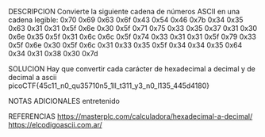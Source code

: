 
DESCRIPCION
Convierte la siguiente cadena de números ASCII en una cadena legible:
0x70 0x69 0x63 0x6f 0x43 0x54 0x46 0x7b 0x34 0x35 0x63 0x31 0x31 0x5f 0x6e 0x30 0x5f 0x71 0x75 0x33 0x35 0x37 0x31 0x30 0x6e 0x35 0x5f 0x31 0x6c 0x6c 0x5f 0x74 0x33 0x31 0x31 0x5f 0x79 0x33 0x5f 0x6e 0x30 0x5f 0x6c 0x31 0x33 0x35 0x5f 0x34 0x34 0x35 0x64 0x34 0x31 0x38 0x30 0x7d

SOLUCION
Hay que convertir cada carácter de hexadecimal a decimal y de decimal a ascii
picoCTF{45c11_n0_qu35710n5_1ll_t311_y3_n0_l135_445d4180}

NOTAS ADICIONALES
entretenido

REFERENCIAS
https://masterplc.com/calculadora/hexadecimal-a-decimal/
https://elcodigoascii.com.ar/